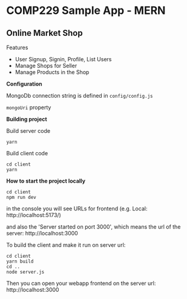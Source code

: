 # COMP229 Sample App - MERN 
## Online Market Shop
Features

- User Signup, Signin, Profile, List Users
- Manage Shops for Seller
- Manage Products in the Shop

**Configuration**

MongoDb connection string is defined in `config/config.js`

`mongoUri` property


**Building project**

Build server code
```
yarn
```

Build client code

```
cd client
yarn
```

**How to start the project locally**

```
cd client
npm run dev
```

in the console you will see URLs for frontend (e.g. Local:   http://localhost:5173/)

and also the 'Server started on port 3000', which means the url of the server: http://localhost:3000

To build the client and make it run on server url:

```
cd client
yarn build
cd ..
node server.js
```

Then you can open your webapp frontend on the server url: http://localhost:3000
